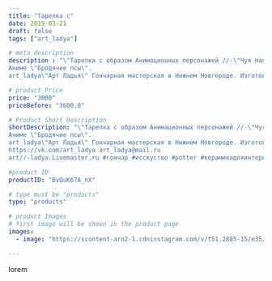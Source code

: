 ```yaml
---
title: "Тарелка с"
date: 2019-03-21
draft: false
tags: ["art_ladya"]

# meta description
description : "\"Тарелка с образом Анимационных персонажей //-\"Чуя Накахара\".
Аниме \"Бродячие псы\".
art_ladya\"Арт Ладья\" Гончарная мастерская в Нижнем Новгороде. Изготов"

# product Price
price: "3000"
priceBefore: "3600.0"

# Product Short Description
shortDescription: "\"Тарелка с образом Анимационных персонажей //-\"Чуя Накахара\".
Аниме \"Бродячие псы\".
art_ladya\"Арт Ладья\" Гончарная мастерская в Нижнем Новгороде. Изготовление керамики и мастер//-классы по обучению. 
https://vk.com/art_ladya art_ladya@mail.ru 
art//-ladya.Livemaster.ru #гончар #исскуство #potter #керамикадляинтерьера #керамикаручнаяработа #керамиканазаказ #handmade #керамика #эксклюзивнаякерамика #anime #ceramicar #claygoods #чуянакахара #сага #ceramic #animation #ceramicart #бродячиепсы #аниме #керамическаясвистулька #bowl #dish #animation #кино #анимация #тарелка #plate"

#product ID
productID: "BvQuK67A_nX"

# type must be "products"
type: "products"

# product Images
# first image will be shown in the product page
images:
  - image: "https://scontent-arn2-1.cdninstagram.com/v/t51.2885-15/e35/53891305_2191518277605697_2831357243760125014_n.jpg?tp=1&_nc_ht=scontent-arn2-1.cdninstagram.com&_nc_cat=101&_nc_ohc=cIwHQIw0UQkAX8X7siY&ccb=7-4&oh=7cf9da69025b56b0f7addca69f0a2276&oe=60844C85&_nc_sid=86f79a&ig_cache_key=MjAwNDMwNDg5NDc4MTI5MDk2Nw%3D%3D.2-ccb7-4"

---
```

lorem

